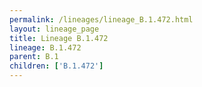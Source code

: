 ```yaml
---
permalink: /lineages/lineage_B.1.472.html
layout: lineage_page
title: Lineage B.1.472
lineage: B.1.472
parent: B.1
children: ['B.1.472']
---
```

